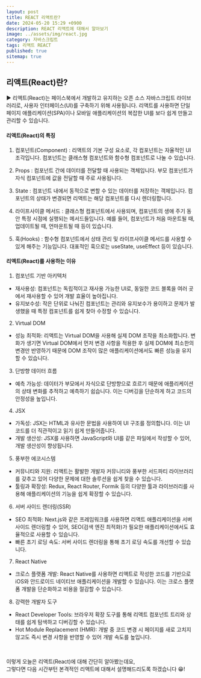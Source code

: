 ```yaml
---
layout: post
title: REACT 리액트란?
date: 2024-05-20 15:29 +0900
description: REACT 리액트에 대해서 알아보기
image: ../assets/img/react.jpg
category: 자바스크립트
tags: 리액트 REACT
published: true
sitemap: true
---
```


## 리액트(React)란?

▶ 리액트(React)는 페이스북에서 개발하고 유지하는 오픈 소스 자바스크립트 라이브러리로, 사용자 인터페이스(UI)를 구축하기 위해 사용됩니다.
리액트를 사용하면 단일 페이지 애플리케이션(SPA)이나 모바일 애플리케이션의 복잡한 UI를 보다 쉽게 만들고 관리할 수 있습니다.

#### 리액트(React)의 특징

1. 컴포넌트(Component)
: 리액트의 기본 구성 요소로, 각 컴포넌트는 자율적인 UI 조각입니다. 컴포넌트는 클래스형 컴포넌트와 함수형 컴포넌트로 나눌 수 있습니다.

2. Props
: 컴포넌트 간에 데이터를 전달할 때 사용되는 객체입니다. 부모 컴포넌트가 자식 컴포넌트에 값을 전달할 때 주로 사용됩니다.

3. State
: 컴포넌트 내에서 동적으로 변할 수 있는 데이터를 저장하는 객체입니다. 컴포넌트의 상태가 변경되면 리액트는 해당 컴포넌트를 다시 렌더링합니다.

4. 라이프사이클 메서드
: 클래스형 컴포넌트에서 사용되며, 컴포넌트의 생애 주기 동안 특정 시점에 실행되는 메서드들입니다. 예를 들어, 컴포넌트가 처음 마운트될 때, 업데이트될 때, 언마운트될 때 등이 있습니다.

5. 훅(Hooks)
: 함수형 컴포넌트에서 상태 관리 및 라이프사이클 메서드를 사용할 수 있게 해주는 기능입니다. 대표적인 훅으로는 useState, useEffect 등이 있습니다.

#### 리액트(React)를 사용하는 이유

1. 컴포넌트 기반 아키텍처
- 재사용성: 컴포넌트는 독립적이고 재사용 가능한 UI로, 동일한 코드 블록을 여러 곳에서 재사용할 수 있어 개발 효율이 높아집니다.
- 유지보수성: 작은 단위로 나눠진 컴포넌트는 관리와 유지보수가 용이하고 문제가 발생했을 때 특정 컴포넌트를 쉽게 찾아 수정할 수 있습니다.

2. Virtual DOM
- 성능 최적화: 리액트는 Virtual DOM을 사용해 실제 DOM 조작을 최소화합니다. 변화가 생기면 Virtual DOM에서 먼저 변경 사항을 적용한 후 실제 DOM에 최소한의 변경만 반영하기 때문에 DOM 조작이 많은 애플리케이션에서도 빠른 성능을 유지할 수 있습니다.

3. 단방향 데이터 흐름
- 예측 가능성: 데이터가 부모에서 자식으로 단방향으로 흐르기 때문에 애플리케이션의 상태 변화를 추적하고 예측하기 쉽습니다. 이는 디버깅을 단순하게 하고 코드의 안정성을 높입니다.

4. JSX
- 가독성: JSX는 HTML과 유사한 문법을 사용하여 UI 구조를 정의합니다. 이는 UI 코드를 더 직관적이고 읽기 쉽게 만들어줍니다.
- 개발 생산성: JSX를 사용하면 JavaScript와 UI를 같은 파일에서 작성할 수 있어, 개발 생산성이 향상됩니다.

5. 풍부한 에코시스템
- 커뮤니티와 지원: 리액트는 활발한 개발자 커뮤니티와 풍부한 서드파티 라이브러리를 갖추고 있어 다양한 문제에 대한 솔루션을 쉽게 찾을 수 있습니다.
- 툴링과 확장성: Redux, React Router, Formik 등의 다양한 툴과 라이브러리를 사용해 애플리케이션의 기능을 쉽게 확장할 수 있습니다.

6. 서버 사이드 렌더링(SSR)
- SEO 최적화: Next.js와 같은 프레임워크를 사용하면 리액트 애플리케이션을 서버 사이드 렌더링할 수 있어, SEO(검색 엔진 최적화)가 필요한 애플리케이션에서도 효율적으로 사용할 수 있습니다.
- 빠른 초기 로딩 속도: 서버 사이드 렌더링을 통해 초기 로딩 속도를 개선할 수 있습니다.

7. React Native
- 크로스 플랫폼 개발: React Native를 사용하면 리액트로 작성한 코드를 기반으로 iOS와 안드로이드 네이티브 애플리케이션을 개발할 수 있습니다. 이는 크로스 플랫폼 개발을 단순화하고 비용을 절감할 수 있습니다.

8. 강력한 개발자 도구
- React Developer Tools: 브라우저 확장 도구를 통해 리액트 컴포넌트 트리와 상태를 쉽게 탐색하고 디버깅할 수 있습니다.
- Hot Module Replacement (HMR): 개발 중 코드 변경 시 페이지를 새로 고치지 않고도 즉시 변경 사항을 반영할 수 있어 개발 속도를 높입니다.

<br>

이렇게 오늘은 리액트(React)에 대해 간단히 알아봤는데요,<br>
그렇다면 다음 시간부턴 본격적인 리액트에 대해서 설명해드리도록 하겠습니다 😁!
